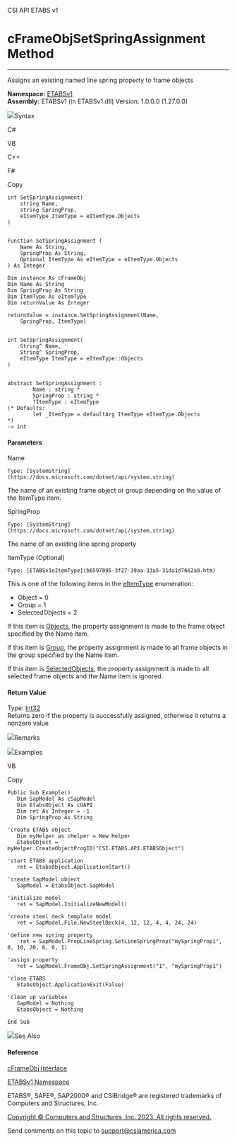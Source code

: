﻿

CSI API ETABS v1

# cFrameObjSetSpringAssignment Method  
  
---  
  
Assigns an existing named line spring property to frame objects

**Namespace:** [ETABSv1](2780f1b8-2033-5289-2298-1cdb2a7508d9.htm)  
**Assembly:** ETABSv1 (in ETABSv1.dll) Version: 1.0.0.0 (1.27.0.0)

![](../icons/SectionExpanded.png)Syntax

C#

VB

C++

F#

Copy

    
    
    int SetSpringAssignment(
    	string Name,
    	string SpringProp,
    	eItemType ItemType = eItemType.Objects
    )
    
    
    Function SetSpringAssignment ( 
    	Name As String,
    	SpringProp As String,
    	Optional ItemType As eItemType = eItemType.Objects
    ) As Integer
    
    Dim instance As cFrameObj
    Dim Name As String
    Dim SpringProp As String
    Dim ItemType As eItemType
    Dim returnValue As Integer
    
    returnValue = instance.SetSpringAssignment(Name, 
    	SpringProp, ItemType)
    
    
    int SetSpringAssignment(
    	String^ Name, 
    	String^ SpringProp, 
    	eItemType ItemType = eItemType::Objects
    )
    
    
    abstract SetSpringAssignment : 
            Name : string * 
            SpringProp : string * 
            ?ItemType : eItemType 
    (* Defaults:
            let _ItemType = defaultArg ItemType eItemType.Objects
    *)
    -> int 
    

#### Parameters

Name

    Type: [SystemString](https://docs.microsoft.com/dotnet/api/system.string)  
The name of an existing frame object or group depending on the value of the
ItemType item.

SpringProp

    Type: [SystemString](https://docs.microsoft.com/dotnet/api/system.string)  
The name of an existing line spring property

ItemType (Optional)

    Type: [ETABSv1eItemType](b6597895-3f27-39aa-33a5-31da1d7662a0.htm)  
This is one of the following items in the
[eItemType](b6597895-3f27-39aa-33a5-31da1d7662a0.htm) enumeration:

  * Object = 0
  * Group = 1
  * SelectedObjects = 2

If this item is [Objects](b6597895-3f27-39aa-33a5-31da1d7662a0.htm), the
property assignment is made to the frame object specified by the Name item.

If this item is [Group](b6597895-3f27-39aa-33a5-31da1d7662a0.htm), the
property assignment is made to all frame objects in the group specified by the
Name item.

If this item is [SelectedObjects](b6597895-3f27-39aa-33a5-31da1d7662a0.htm),
the property assignment is made to all selected frame objects and the Name
item is ignored.

#### Return Value

Type: [Int32](https://docs.microsoft.com/dotnet/api/system.int32)  
Returns zero if the property is successfully assigned, otherwise it returns a
nonzero value

![](../icons/SectionExpanded.png)Remarks

![](../icons/SectionExpanded.png)Examples

VB

Copy

    
    
    Public Sub Example()
       Dim SapModel As cSapModel
       Dim EtabsObject As cOAPI
       Dim ret As Integer = -1
       Dim SpringProp As String
    
    'create ETABS object
       Dim myHelper as cHelper = New Helper
       EtabsObject = myHelper.CreateObjectProgID("CSI.ETABS.API.ETABSObject")
    
    'start ETABS application
       ret = EtabsObject.ApplicationStart()
    
    'create SapModel object
       SapModel = EtabsObject.SapModel
    
    'initialize model
       ret = SapModel.InitializeNewModel()
    
    'create steel deck template model
       ret = SapModel.File.NewSteelDeck(4, 12, 12, 4, 4, 24, 24)
    
    'define new spring property
        ret = SapModel.PropLineSpring.SetLineSpringProp("mySpringProp1", 0, 10, 20, 0, 0, 1)
    
    'assign property
       ret = SapModel.FrameObj.SetSpringAssignment("1", "mySpringProp1")
    
    'close ETABS
       EtabsObject.ApplicationExit(False)
    
    'clean up variables
       SapModel = Nothing
       EtabsObject = Nothing
    
    End Sub

![](../icons/SectionExpanded.png)See Also

#### Reference

[cFrameObj Interface](d5342667-2977-9fdc-9769-e4e2becc0803.htm)

[ETABSv1 Namespace](2780f1b8-2033-5289-2298-1cdb2a7508d9.htm)

ETABS®, SAFE®, SAP2000® and CSiBridge® are registered trademarks of Computers
and Structures, Inc.  

[Copyright © Computers and Structures, Inc. 2023. All rights
reserved.](http://www.csiamerica.com)

Send comments on this topic to
[support@csiamerica.com](mailto:support%40csiamerica.com?Subject=CSI%20API%20ETABS%20v1)

